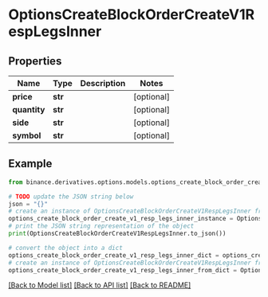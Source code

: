# OptionsCreateBlockOrderCreateV1RespLegsInner


## Properties

Name | Type | Description | Notes
------------ | ------------- | ------------- | -------------
**price** | **str** |  | [optional] 
**quantity** | **str** |  | [optional] 
**side** | **str** |  | [optional] 
**symbol** | **str** |  | [optional] 

## Example

```python
from binance.derivatives.options.models.options_create_block_order_create_v1_resp_legs_inner import OptionsCreateBlockOrderCreateV1RespLegsInner

# TODO update the JSON string below
json = "{}"
# create an instance of OptionsCreateBlockOrderCreateV1RespLegsInner from a JSON string
options_create_block_order_create_v1_resp_legs_inner_instance = OptionsCreateBlockOrderCreateV1RespLegsInner.from_json(json)
# print the JSON string representation of the object
print(OptionsCreateBlockOrderCreateV1RespLegsInner.to_json())

# convert the object into a dict
options_create_block_order_create_v1_resp_legs_inner_dict = options_create_block_order_create_v1_resp_legs_inner_instance.to_dict()
# create an instance of OptionsCreateBlockOrderCreateV1RespLegsInner from a dict
options_create_block_order_create_v1_resp_legs_inner_from_dict = OptionsCreateBlockOrderCreateV1RespLegsInner.from_dict(options_create_block_order_create_v1_resp_legs_inner_dict)
```
[[Back to Model list]](../README.md#documentation-for-models) [[Back to API list]](../README.md#documentation-for-api-endpoints) [[Back to README]](../README.md)


